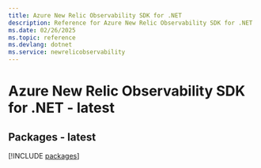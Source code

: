 ```yaml
---
title: Azure New Relic Observability SDK for .NET
description: Reference for Azure New Relic Observability SDK for .NET
ms.date: 02/26/2025
ms.topic: reference
ms.devlang: dotnet
ms.service: newrelicobservability
---
```

# Azure New Relic Observability SDK for .NET - latest
## Packages - latest
[!INCLUDE [packages](new-relic-observability-index.md)]